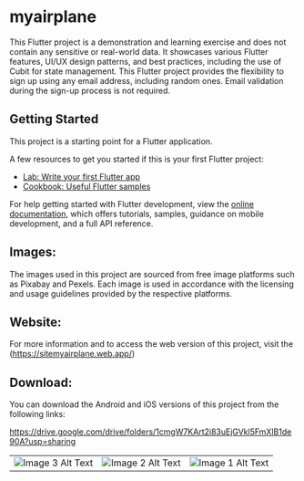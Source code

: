 # myairplane

This Flutter project is a demonstration and learning exercise and does not contain any sensitive or real-world data. 
It showcases various Flutter features, UI/UX design patterns, and best practices, including the use of Cubit for state management.
This Flutter project provides the flexibility to sign up using any email address, including random ones. Email validation during the sign-up process is not required.

## Getting Started

This project is a starting point for a Flutter application.

A few resources to get you started if this is your first Flutter project:

- [Lab: Write your first Flutter app](https://docs.flutter.dev/get-started/codelab)
- [Cookbook: Useful Flutter samples](https://docs.flutter.dev/cookbook)

For help getting started with Flutter development, view the
[online documentation](https://docs.flutter.dev/), which offers tutorials,
samples, guidance on mobile development, and a full API reference.

## Images:
  The images used in this project are sourced from free image platforms such as Pixabay and Pexels. 
  Each image is used in accordance with the licensing and usage guidelines provided by the respective platforms.

## Website:
For more information and to access the web version of this project, visit the (https://sitemyairplane.web.app/)

## Download:
You can download the Android and iOS versions of this project from the following links:
 
 https://drive.google.com/drive/folders/1cmgW7KArt2i83uEjGVkl5FmXlB1de90A?usp=sharing

|                              |                             |                                  |
| --------------------------------------- | --------------------------------------- | --------------------------------------- |
| ![Image 3 Alt Text](https://firebasestorage.googleapis.com/v0/b/myairplane-43ba0.appspot.com/o/destinations%2Fshow3.jpeg?alt=media&token=384d6a8f-5873-46e9-92a6-2890e2b28938) | ![Image 2 Alt Text](https://firebasestorage.googleapis.com/v0/b/myairplane-43ba0.appspot.com/o/destinations%2Fshow2.jpeg?alt=media&token=c0ddaaef-deba-4567-90ad-ecb861c5b183) | ![Image 1 Alt Text](https://firebasestorage.googleapis.com/v0/b/myairplane-43ba0.appspot.com/o/destinations%2Fshow1.jpeg?alt=media&token=58965680-76a5-4a25-b334-cce8501b9766) |








  
